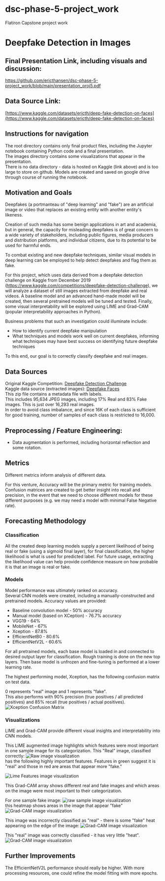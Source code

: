 # dsc-phase-5-project_work
Flatiron Capstone project work
# Deepfake Detection in Images

## Final Presentation Link, including visuals and discussion:  
https://github.com/ericthansen/dsc-phase-5-project_work/blob/main/presentation_proj5.pdf
## Data Source Link:  
[https://www.kaggle.com/datasets/ericth/deep-fake-detection-on-faces](https://www.kaggle.com/datasets/ericth/deep-fake-detection-on-faces)

## Instructions for navigation
The root directory contains only final product files, including the Jupyter notebook containing Python code and a final presentation.   
The images directory contains some visualizations that appear in the presentation.   
There is no data directory - data is hosted on Kaggle (link above) and is too large to store on github.  Models are created and saved on google drive through course of running the notebook.  

## Motivation and Goals
Deepfakes (a portmanteau of "deep learning" and "fake") are an artificial image or video that replaces an existing entity with another entity's likeness.  

Creation of such media has some benign applications in art and academia, but in general, the capacity for misleading deepfakes is of great concern to a wide variety of stakeholders, including public figures, media producers and distribution platforms, and individual citizens, due to its potential to be used for harmful ends.  

To combat existing and new deepfake techniques, similar visual models in deep learning can be employed to help detect deepfakes and flag them as fake.  

For this project, which uses data derived from a deepfake detection challenge on Kaggle from December 2019 (https://www.kaggle.com/competitions/deepfake-detection-challenge), we will analyze a dataset of still images extracted from deepfake and real videos. A baseline model and an advanced hand-made model will be created, then several pretrained models will be tuned and tested. Finally, some visual interpretability will be explored using LIME and Grad-CAM (popular interpretability approaches in Python).  

Business problems that such an investigation could illuminate include:
- How to identify current deepfake manipulation  
- What techniques and models work well on current deepfakes, informing what techniques may have best success on identifying future deepfake techniques   

To this end, our goal is to correctly classify deepfake and real images.  

## Data Sources  
Original Kaggle Competition: [Deepfake Detection Challenge](https://www.kaggle.com/competitions/deepfake-detection-challenge/)   
Kaggle data source (extracted images): [Deepfake Faces](https://www.kaggle.com/datasets/dagnelies/deepfake-faces)   
This zip file contains a metadata file with labels.   
This includes 95,634 JPEG images, including 17% Real and 83% Fake images.  This is just over 16,293 real images.    
In order to avoid class imbalance, and since 16K of each class is sufficient for good training, number of samples of each class is restricted to 16,000.  

## Preprocessing / Feature Engineering:
- Data augmentation is performed, including horizontal reflection and some rotation.  


## Metrics
Different metrics inform analysis of different data.  

For this venture, Accuracy will be the primary metric for training models.  Confusion matrices are created to get better insight into recall and precision, in the event that we need to choose different models for these different purposes (e.g. we may need a model with minimal False Negative rate).  

## Forecasting Methodology
### Classification
All the created deep learning models supply a percent likelihood of being real or fake (using a sigmoid final layer), for final classification, the higher likelihood is what is used for predicted label.  For future usage, extracting the likelihood value can help provide confidence measure on how probable it is that an image is real or fake.  

### Models
Model performance was ultimately ranked on accuracy.  
Several CNN models were created, including a manually-constructed and pretrained models.  Accuracy values are provided:  
- Baseline convolution model - 50% accuracy  
- Manual model (based on XCeption) - 76.7% accuracy  
-  VGG19 - 64%   
-  MobileNet - 67%  
-  Xception - 87.8%  
-  EfficientNetB0 - 80.6%   
-  EfficientNetV2L - 60.6%  

For all pretrained models, each base model is loaded in and connected to desired output layer for classification.  Rough training is done on the new top layers.  Then base model is unfrozen and fine-tuning is performed at a lower learning rate.  

The highest performing model, Xception, has the following confusion matrix on test data.  

0 represents "real" image and 1 represents "fake".  
This also performs with 90% precision (true positives / all predicted positives) and 85% recall (true positives / actual positives).  
![Xception Confusion Matrix](https://github.com/ericthansen/dsc-phase-5-project_work/blob/main/images/XcepCM.png)  

### Visualizations
LIME and Grad-CAM provide different visual insights and interpretability into CNN models.  

This LIME augmented image highlights which features were most important in one sample image for its categorization.
This "Real" image, classified correctly:
![Raw image visualization](https://github.com/ericthansen/dsc-phase-5-project_work/blob/main/images/lime_1.png)  
has the following  highly important features.  Features in green suggest it is "real" and those in red are areas that appear more "fake."  

![Lime Features image visualization](https://github.com/ericthansen/dsc-phase-5-project_work/blob/main/images/lime_2.png)

This Grad-CAM array shows different real and fake images and which areas on the image were most important to their categorization.

For one sample fake image:
![raw sample image visualization](https://github.com/ericthansen/dsc-phase-5-project_work/blob/main/images/gc_1.jpeg)  
this heatmap shows areas in the image that appear "fake"
![Grad-CAM image visualization](https://github.com/ericthansen/dsc-phase-5-project_work/blob/main/images/gc_2.jpeg)

This image was incorrectly classified as "real" - there is some "fake" heat appearing on the edge of the image:
![Grad-CAM image visualization](https://github.com/ericthansen/dsc-phase-5-project_work/blob/main/images/gc_3_actualFakePredReal.jpeg)

This "real" image was correctly classified - it has very little "heat".
![Grad-CAM image visualization](https://github.com/ericthansen/dsc-phase-5-project_work/blob/main/images/gc6_realreal.jpeg)

## Further Improvements
The EfficientNetV2L performance should really be higher.  With more processing resources, one could refine the model fitting with more epochs.  
